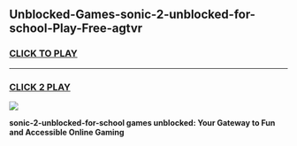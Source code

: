 
## Unblocked-Games-sonic-2-unblocked-for-school-Play-Free-agtvr
<h3>
<a href="https://premium76.site?title=sonic-2-unblocked-for-school&ref=20M">CLICK TO PLAY</a></h3>
<hr>

<h3>
<a href="https://premium76.site?title=sonic-2-unblocked-for-school&ref=20M">CLICK 2 PLAY</a>
  
</h3>

<a href="https://premium76.site?title=sonic-2-unblocked-for-school&ref=19M"><img src="https://clearcache.store/games.png"></a>


**sonic-2-unblocked-for-school games unblocked: Your Gateway to Fun and Accessible Online Gaming**
